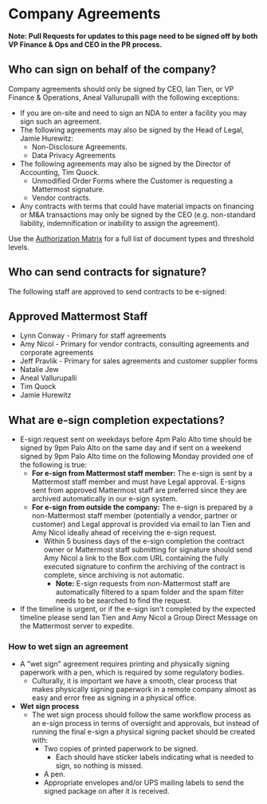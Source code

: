 # Company Agreements

**Note: Pull Requests for updates to this page need to be signed off by both VP Finance & Ops and CEO in the PR process.**

## Who can sign on behalf of the company?

Company agreements should only be signed by CEO, Ian Tien, or VP Finance & Operations, Aneal Vallurupalli with the following exceptions:

* If you are on-site and need to sign an NDA to enter a facility you may sign such an agreement.
* The following agreements may also be signed by the Head of Legal, Jamie Hurewitz:
  * Non-Disclosure Agreements.
  * Data Privacy Agreements
* The following agreements may also be signed by the Director of Accounting, Tim Quock.
  * Unmodified Order Forms where the Customer is requesting a Mattermost signature.
  * Vendor contracts.
* Any contracts with terms that could have material impacts on financing or M&A transactions may only be signed by the CEO (e.g. non-standard liability, indemnification or inability to assign the agreement).

Use the [Authorization Matrix](https://docs.google.com/spreadsheets/d/1fDIMiO0uydB_1zCUxZ4sGfSnBJ0P_49zbeQGgTqbYPI/edit?usp=sharing) for a full list of document types and threshold levels.

## Who can send contracts for signature?

The following staff are approved to send contracts to be e-signed:

## Approved Mattermost Staff
* Lynn Conway - Primary for staff agreements
* Amy Nicol - Primary for vendor contracts, consulting agreements and corporate agreements
* Jeff Pravlik - Primary for sales agreements and customer supplier forms
* Natalie Jew
* Aneal Vallurupalli
* Tim Quock
* Jamie Hurewitz

## What are e-sign completion expectations?

* E-sign request sent on weekdays before 4pm Palo Alto time should be signed by 9pm Palo Alto on the same day and if sent on a weekend signed by 9pm Palo Alto time on the following Monday provided one of the following is true:
  * **For e-sign from Mattermost staff member:** The e-sign is sent by a Mattermost staff member and must have Legal approval. E-signs sent from approved Mattermost staff are preferred since they are archived automatically in our e-sign system.
  * **For e-sign from outside the company:** The e-sign is prepared by a non-Mattermost staff member \(potentially a vendor, partner or customer\) and Legal approval is provided via email to Ian Tien and Amy Nicol ideally ahead of receiving the e-sign request.
    * Within 5 business days of the e-sign completion the contract owner or Mattermost staff submitting for signature should send Amy Nicol a link to the Box.com URL containing the fully executed signature to confirm the archiving of the contract is complete, since archiving is not automatic.
      * **Note:** E-sign requests from non-Mattermost staff are automatically filtered to a spam folder and the spam filter needs to be searched to find the request.
* If the timeline is urgent, or if the e-sign isn't completed by the expected timeline please send Ian Tien and Amy Nicol a Group Direct Message on the Mattermost server to expedite.

### How to wet sign an agreement

* A "wet sign" agreement requires printing and physically signing paperwork with a pen, which is required by some regulatory bodies.
  * Culturally, it is important we have a smooth, clear process that makes physically signing paperwork in a remote company almost as easy and error free as signing in a physical office.
* **Wet sign process**
  * The wet sign process should follow the same workflow process as an e-sign process in terms of oversight and approvals, but instead of running the final e-sign a physical signing packet should be created with:
    * Two copies of printed paperwork to be signed.
      * Each should have sticker labels indicating what is needed to sign, so nothing is missed.
    * A pen.
    * Appropriate envelopes and/or UPS mailing labels to send the signed package on after it is received.
    
